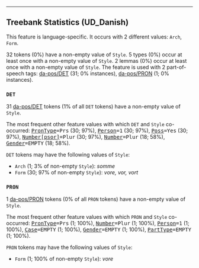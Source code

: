 

--------------------------------------------------------------------------------

## Treebank Statistics (UD_Danish)

This feature is language-specific.
It occurs with 2 different values: `Arch`, `Form`.

32 tokens (0%) have a non-empty value of `Style`.
5 types (0%) occur at least once with a non-empty value of `Style`.
2 lemmas (0%) occur at least once with a non-empty value of `Style`.
The feature is used with 2 part-of-speech tags: [da-pos/DET]() (31; 0% instances), [da-pos/PRON]() (1; 0% instances).

### `DET`

31 [da-pos/DET]() tokens (1% of all `DET` tokens) have a non-empty value of `Style`.

The most frequent other feature values with which `DET` and `Style` co-occurred: <tt><a href="PronType.html">PronType</a>=Prs</tt> (30; 97%), <tt><a href="Person.html">Person</a>=1</tt> (30; 97%), <tt><a href="Poss.html">Poss</a>=Yes</tt> (30; 97%), <tt><a href="Number[psor].html">Number[psor]</a>=Plur</tt> (30; 97%), <tt><a href="Number.html">Number</a>=Plur</tt> (18; 58%), <tt><a href="Gender.html">Gender</a>=EMPTY</tt> (18; 58%).

`DET` tokens may have the following values of `Style`:

* `Arch` (1; 3% of non-empty `Style`): <em>somme</em>
* `Form` (30; 97% of non-empty `Style`): <em>vore, vor, vort</em>

### `PRON`

1 [da-pos/PRON]() tokens (0% of all `PRON` tokens) have a non-empty value of `Style`.

The most frequent other feature values with which `PRON` and `Style` co-occurred: <tt><a href="PronType.html">PronType</a>=Prs</tt> (1; 100%), <tt><a href="Number.html">Number</a>=Plur</tt> (1; 100%), <tt><a href="Person.html">Person</a>=1</tt> (1; 100%), <tt><a href="Case.html">Case</a>=EMPTY</tt> (1; 100%), <tt><a href="Gender.html">Gender</a>=EMPTY</tt> (1; 100%), <tt><a href="PartType.html">PartType</a>=EMPTY</tt> (1; 100%).

`PRON` tokens may have the following values of `Style`:

* `Form` (1; 100% of non-empty `Style`): <em>vore</em>

